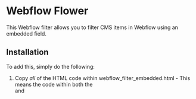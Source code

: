 # Webflow Flower
This Webflow filter allows you to filter CMS items in Webflow using an embedded field.

## Installation
To add this, simply do the following:

1. Copy _all_ of the HTML code within webflow_filter_embedded.html - This means the code within both the <form> and <script> tags.
2. Create an embed block over the CMS Block to which you'd like to add searchability.
3. Paste the code into that embed block.
4. Update the function params to match.
5. Press Save, and publish.

## Feedback
If there are any issues with the code, please add an issue and I will correct it as soon as I can.
